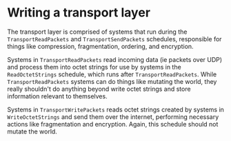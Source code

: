 # Writing a transport layer
The transport layer is comprised of systems that run during the `TransportReadPackets` and `TransportSendPackets` schedules, responsible for things like compression, fragmentation, ordering, and encryption.

Systems in `TransportReadPackets` read incoming data (ie packets over UDP) and process them into octet strings for use by systems in the `ReadOctetStrings` schedule, which runs after `TransportReadPackets`. While `TransportReadPackets` systems can do things like mutating the world, they really shouldn't do anything beyond write octet strings and store information relevant to themselves.

Systems in `TransportWritePackets` reads octet strings created by systems in `WriteOctetStrings` and send them over the internet, performing necessary actions like fragmentation and encryption. Again, this schedule should not mutate the world.
